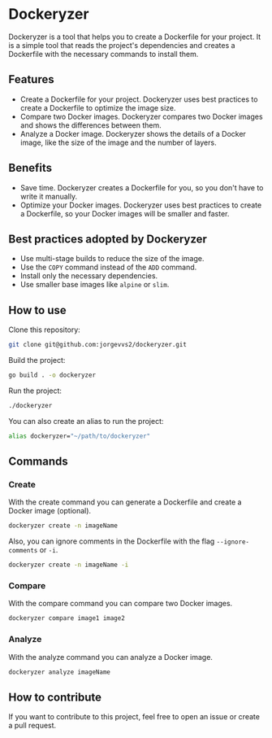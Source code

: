 # Dockeryzer

Dockeryzer is a tool that helps you to create a Dockerfile for your project.
It is a simple tool that reads the project's dependencies and creates a Dockerfile with the necessary commands to install them.

## Features

- Create a Dockerfile for your project. Dockeryzer uses best practices to create a Dockerfile to optimize the image size.
- Compare two Docker images. Dockeryzer compares two Docker images and shows the differences between them.
- Analyze a Docker image. Dockeryzer shows the details of a Docker image, like the size of the image and the number of layers.

## Benefits
- Save time. Dockeryzer creates a Dockerfile for you, so you don't have to write it manually.
- Optimize your Docker images. Dockeryzer uses best practices to create a Dockerfile, so your Docker images will be smaller and faster.

## Best practices adopted by Dockeryzer
- Use multi-stage builds to reduce the size of the image.
- Use the `COPY` command instead of the `ADD` command.
- Install only the necessary dependencies.
- Use smaller base images like `alpine` or `slim`.

## How to use

Clone this repository:
    
```bash
git clone git@github.com:jorgevvs2/dockeryzer.git
```

Build the project:
```bash
go build . -o dockeryzer
```

Run the project:
```bash
./dockeryzer
```

You can also create an alias to run the project:
```bash
alias dockeryzer="~/path/to/dockeryzer"
```

## Commands

### Create

With the create command you can generate a Dockerfile and create a Docker image (optional).

```bash
dockeryzer create -n imageName
```

Also, you can ignore comments in the Dockerfile with the flag `--ignore-comments` or `-i`.
```bash
dockeryzer create -n imageName -i
```

### Compare

With the compare command you can compare two Docker images.

```bash
dockeryzer compare image1 image2
```

### Analyze

With the analyze command you can analyze a Docker image.

```bash
dockeryzer analyze imageName
```

## How to contribute

If you want to contribute to this project, feel free to open an issue or create a pull request.